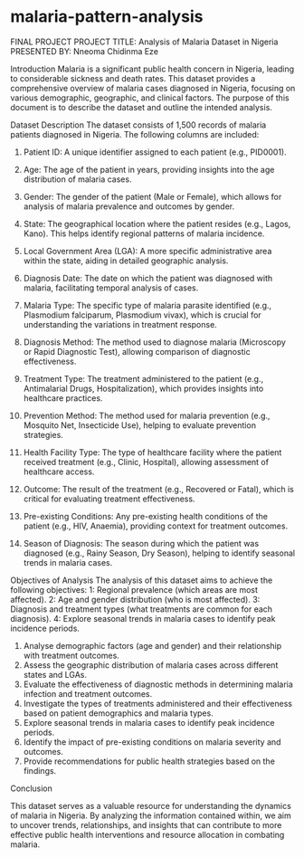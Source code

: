 # malaria-pattern-analysis
FINAL PROJECT
PROJECT TITLE: Analysis of Malaria Dataset in Nigeria
PRESENTED BY: Nneoma Chidinma Eze

Introduction
Malaria is a significant public health concern in Nigeria, leading to considerable sickness and death rates. This dataset provides a comprehensive overview of malaria cases diagnosed in Nigeria, focusing on various demographic, geographic, and clinical factors. The purpose of this document is to describe the dataset and outline the intended analysis.

Dataset Description
The dataset consists of 1,500 records of malaria patients diagnosed in Nigeria. The following columns are included:

1. Patient ID: A unique identifier assigned to each patient (e.g., PID0001).

2. Age: The age of the patient in years, providing insights into the age distribution of malaria cases.

3. Gender: The gender of the patient (Male or Female), which allows for analysis of malaria prevalence and outcomes by gender.

4. State: The geographical location where the patient resides (e.g., Lagos, Kano). This helps identify regional patterns of malaria incidence.

5. Local Government Area (LGA): A more specific administrative area within the state, aiding in detailed geographic analysis.

6. Diagnosis Date: The date on which the patient was diagnosed with malaria, facilitating temporal analysis of cases.

7. Malaria Type: The specific type of malaria parasite identified (e.g., Plasmodium falciparum, Plasmodium vivax), which is crucial for understanding the variations in treatment response.

8. Diagnosis Method: The method used to diagnose malaria (Microscopy or Rapid Diagnostic Test), allowing comparison of diagnostic effectiveness.

9. Treatment Type: The treatment administered to the patient (e.g., Antimalarial Drugs, Hospitalization), which provides insights into healthcare practices.

10. Prevention Method: The method used for malaria prevention (e.g., Mosquito Net, Insecticide Use), helping to evaluate prevention strategies.

11. Health Facility Type: The type of healthcare facility where the patient received treatment (e.g., Clinic, Hospital), allowing assessment of healthcare access.

12. Outcome: The result of the treatment (e.g., Recovered or Fatal), which is critical for evaluating treatment effectiveness.

13. Pre-existing Conditions: Any pre-existing health conditions of the patient (e.g., HIV, Anaemia), providing context for treatment outcomes.

14. Season of Diagnosis: The season during which the patient was diagnosed (e.g., Rainy Season, Dry Season), helping to identify seasonal trends in malaria cases.

Objectives of Analysis
The analysis of this dataset aims to achieve the following objectives:
1: Regional prevalence (which areas are most affected).
2:  Age and gender distribution (who is most affected).
3: Diagnosis and treatment types (what treatments are common for each diagnosis).
4: Explore seasonal trends in malaria cases to identify peak incidence periods.

1. Analyse demographic factors (age and gender) and their relationship with treatment outcomes.
2. Assess the geographic distribution of malaria cases across different states and LGAs.
3. Evaluate the effectiveness of diagnostic methods in determining malaria infection and treatment outcomes.
4. Investigate the types of treatments administered and their effectiveness based on patient demographics and malaria types.
5. Explore seasonal trends in malaria cases to identify peak incidence periods.
6. Identify the impact of pre-existing conditions on malaria severity and outcomes.
7. Provide recommendations for public health strategies based on the findings.

Conclusion

This dataset serves as a valuable resource for understanding the dynamics of malaria in Nigeria. By analyzing the information contained within, we aim to uncover trends, relationships, and insights that can contribute to more effective public health interventions and resource allocation in combating malaria.


